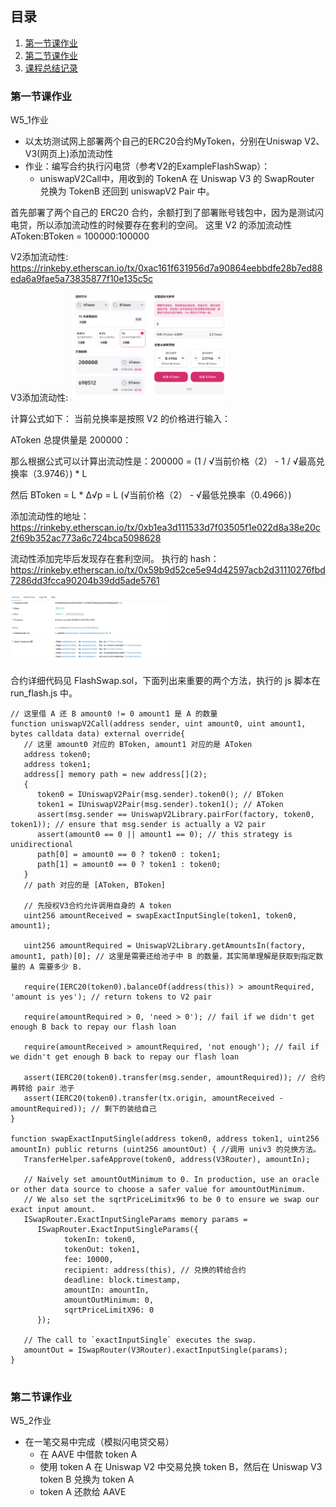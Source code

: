 ## 目录
1. [第一节课作业](#jump1)
2. [第二节课作业](#jump2)
3. [课程总结记录](#jump3)


### <span id="jump1">第一节课作业</span>

W5_1作业
* 以太坊测试网上部署两个自己的ERC20合约MyToken，分别在Uniswap V2、V3(网页上)添加流动性
* 作业：编写合约执行闪电贷（参考V2的ExampleFlashSwap）：
   * uniswapV2Call中，用收到的 TokenA 在 Uniswap V3 的 SwapRouter 兑换为 TokenB 还回到 uniswapV2 Pair 中。

首先部署了两个自己的 ERC20 合约，余额打到了部署账号钱包中，因为是测试闪电贷，所以添加流动性的时候要存在套利的空间。
这里 V2 的添加流动性 AToken:BToken = 100000:100000

V2添加流动性:
https://rinkeby.etherscan.io/tx/0xac161f631956d7a90864eebbdfe28b7ed88eda6a9fae5a73835877f10e135c5c

V3添加流动性:
<img src=./assets/WechatIMG276.png width=50% />

计算公式如下：
当前兑换率是按照 V2 的价格进行输入：

AToken 总提供量是 200000：

那么根据公式可以计算出流动性是：200000 = (1 / √当前价格（2） - 1 / √最高兑换率（3.9746）) * L

然后 BToken = L * Δ√p = L (√当前价格（2） - √最低兑换率（0.4966）)

添加流动性的地址：https://rinkeby.etherscan.io/tx/0xb1ea3d111533d7f03505f1e022d8a38e20c2f69b352ac773a6c724bca5098628

流动性添加完毕后发现存在套利空间。
执行的 hash：https://rinkeby.etherscan.io/tx/0x59b9d52ce5e94d42597acb2d31110276fbd7286dd3fcca90204b39dd5ade5761

<img src=./assets/WechatIMG278.png width=50% />


合约详细代码见 FlashSwap.sol，下面列出来重要的两个方法，执行的 js 脚本在 run_flash.js 中。
```
// 这里借 A 还 B amount0 != 0 amount1 是 A 的数量
function uniswapV2Call(address sender, uint amount0, uint amount1, bytes calldata data) external override{ 
   // 这里 amount0 对应的 BToken, amount1 对应的是 AToken
   address token0;
   address token1;
   address[] memory path = new address[](2);
   {
      token0 = IUniswapV2Pair(msg.sender).token0(); // BToken
      token1 = IUniswapV2Pair(msg.sender).token1(); // AToken
      assert(msg.sender == UniswapV2Library.pairFor(factory, token0, token1)); // ensure that msg.sender is actually a V2 pair
      assert(amount0 == 0 || amount1 == 0); // this strategy is unidirectional
      path[0] = amount0 == 0 ? token0 : token1;
      path[1] = amount0 == 0 ? token1 : token0;
   }
   // path 对应的是 [AToken, BToken]

   // 先授权V3合约允许调用自身的 A token
   uint256 amountReceived = swapExactInputSingle(token1, token0, amount1);

   uint256 amountRequired = UniswapV2Library.getAmountsIn(factory, amount1, path)[0]; // 这里是需要还给池子中 B 的数量，其实简单理解是获取到指定数量的 A 需要多少 B.

   require(IERC20(token0).balanceOf(address(this)) > amountRequired, 'amount is yes'); // return tokens to V2 pair

   require(amountRequired > 0, 'need > 0'); // fail if we didn't get enough B back to repay our flash loan

   require(amountReceived > amountRequired, 'not enough'); // fail if we didn't get enough B back to repay our flash loan

   assert(IERC20(token0).transfer(msg.sender, amountRequired)); // 合约再转给 pair 池子
   assert(IERC20(token0).transfer(tx.origin, amountReceived - amountRequired)); // 剩下的装给自己
}

function swapExactInputSingle(address token0, address token1, uint256 amountIn) public returns (uint256 amountOut) { //调用 univ3 的兑换方法。
   TransferHelper.safeApprove(token0, address(V3Router), amountIn);

   // Naively set amountOutMinimum to 0. In production, use an oracle or other data source to choose a safer value for amountOutMinimum.
   // We also set the sqrtPriceLimitx96 to be 0 to ensure we swap our exact input amount.
   ISwapRouter.ExactInputSingleParams memory params =
      ISwapRouter.ExactInputSingleParams({
            tokenIn: token0,
            tokenOut: token1,
            fee: 10000,
            recipient: address(this), // 兑换的转给合约
            deadline: block.timestamp,
            amountIn: amountIn,
            amountOutMinimum: 0,
            sqrtPriceLimitX96: 0
      });

   // The call to `exactInputSingle` executes the swap.
   amountOut = ISwapRouter(V3Router).exactInputSingle(params);
}


```

### <span id="jump2">第二节课作业</span>

W5_2作业
* 在一笔交易中完成（模拟闪电贷交易）
   * 在 AAVE 中借款 token A
   * 使用 token A 在 Uniswap V2 中交易兑换 token B，然后在 Uniswap V3 token B 兑换为 token A
   * token A 还款给 AAVE
